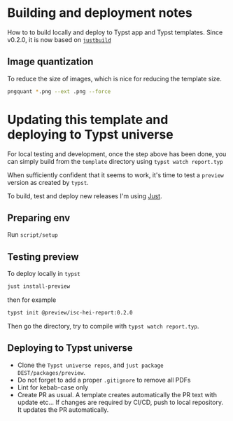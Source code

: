 # Building and deployment notes 
How to to build locally and deploy to Typst app and Typst templates. Since v0.2.0, it is now based on [`justbuild`](https://github.com/just-buildsystem/justbuild)

## Image quantization
To reduce the size of images, which is nice for reducing the template size.

```bash
pngquant *.png --ext .png --force
```

# Updating this template and deploying to Typst universe

For local testing and development, once the step above has been done, you can simply build from the `template` directory using `typst watch report.typ`

When sufficiently confident that it seems to work, it's time to test a `preview` version as created by `typst`.

To build, test and deploy new releases I'm using [Just](https://github.com/casey/just).

## Preparing env
Run `script/setup`

## Testing preview

To deploy locally in `typst`

```bash
just install-preview
```

then for example

```bash
typst init @preview/isc-hei-report:0.2.0
```

Then go the directory, try to compile with `typst watch report.typ`.

## Deploying to Typst universe

- Clone the `Typst universe repos`, and `just package DEST/packages/preview`. 
- Do not forget to add a proper `.gitignore` to remove all PDFs
- Lint for kebab-case only
- Create PR as usual. A template creates automatically the PR text with update etc... If changes are required by CI/CD, push to local repository. It updates the PR automatically.

